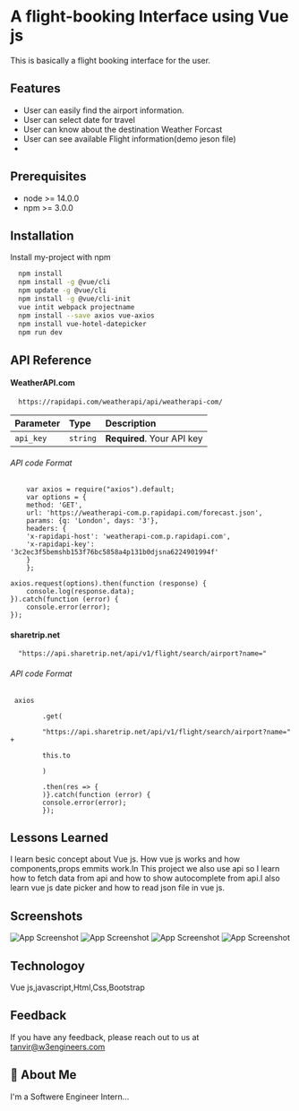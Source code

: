 
# A flight-booking Interface using Vue js

This is 
basically a flight booking interface for the  user.


## Features

- User can easily find the airport information.
- User can select date for travel  
- User can know about the destination Weather Forcast
- User can see available Flight information(demo jeson file)
- 


## Prerequisites

- node >= 14.0.0
- npm >= 3.0.0

## Installation

Install my-project with npm

```bash
  npm install 
  npm install -g @vue/cli
  npm update -g @vue/cli
  npm install -g @vue/cli-init
  vue intit webpack projectname
  npm install --save axios vue-axios
  npm install vue-hotel-datepicker 
  npm run dev

```
    
## API Reference

#### WeatherAPI.com

```http
  https://rapidapi.com/weatherapi/api/weatherapi-com/
```

| Parameter | Type     | Description                |
| :-------- | :------- | :------------------------- |
| `api_key` | `string` | **Required**. Your API key |



###### API code Format
```http
    var axios = require("axios").default;
    var options = {
    method: 'GET',
    url: 'https://weatherapi-com.p.rapidapi.com/forecast.json',
    params: {q: 'London', days: '3'},
    headers: {
    'x-rapidapi-host': 'weatherapi-com.p.rapidapi.com',
    'x-rapidapi-key': '3c2ec3f5bemshb153f76bc5858a4p131b0djsna6224901994f'
    }
    };

axios.request(options).then(function (response) {
	console.log(response.data);
}).catch(function (error) {
	console.error(error);
});
```
#### sharetrip.net

```http
  "https://api.sharetrip.net/api/v1/flight/search/airport?name="
```

###### API code Format
```http
 axios

        .get(

        "https://api.sharetrip.net/api/v1/flight/search/airport?name=" +

        this.to

        )

        .then(res => {
        )}.catch(function (error) {
	    console.error(error);
        });

```



## Lessons Learned

I learn besic concept about Vue js. How vue js works and how components,props emmits work.In This project we also use api so I learn how to fetch data from api and how to show autocomplete from api.I also learn vue js date picker and how to read json file in vue js.   


## Screenshots

![App Screenshot](https://i.ibb.co/PZRz6G7/Screenshot-from-2022-01-05-17-21-18.png)
![App Screenshot](https://i.ibb.co/6tsnYwy/Screenshot-from-2022-01-05-17-21-29.png)
![App Screenshot](https://i.ibb.co/rywMX5y/Screenshot-from-2022-01-05-17-21-59.png)
![App Screenshot](https://i.ibb.co/fYnkwJ2/Screenshot-from-2022-01-05-17-22-05.png)
## Technologoy
Vue js,javascript,Html,Css,Bootstrap




## Feedback

If you have any feedback, please reach out to us at tanvir@w3engineers.com


## 🚀 About Me
I'm a Softwere Engineer Intern...

